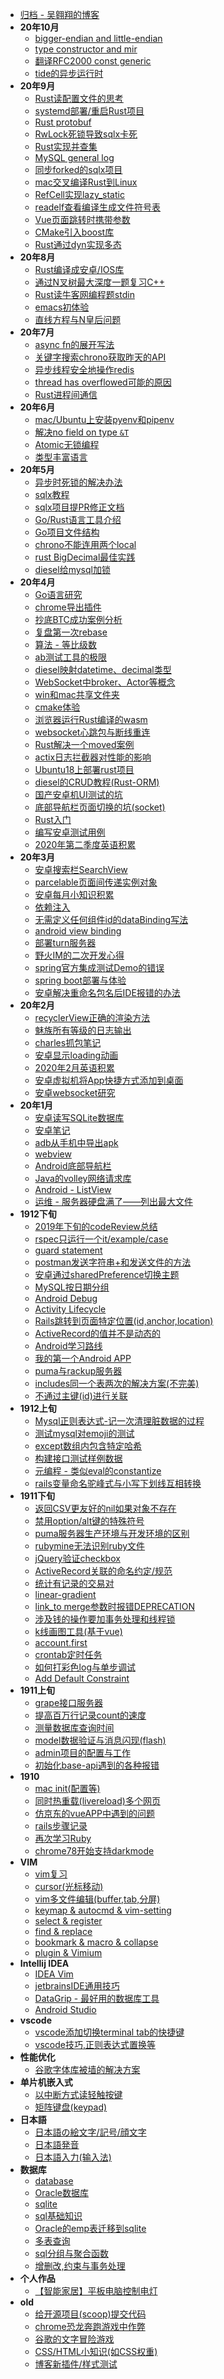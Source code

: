 - [归档 - 吴翱翔的博客](/)
- **20年10月**
    - [bigger-endian and little-endian](/2020/10/little_endian_big_endian_byte_order.md)
    - [type constructor and mir](/2020/10/enum_type_constructor_mir.md)
    - [翻译RFC2000 const generic](/2020/10/rfc_const_generics.md)
    - [tide的异步运行时](/2020/10/tide_async_runtime.md)
- **20年9月**
    - [Rust读配置文件的思考](/2020/09/rust_best_practise_load_config_file.md)
    - [systemd部署/重启Rust项目](/2020/09/systemd_deploy_rust_exec_file.md)
    - [Rust protobuf](/2020/09/rust_protobuf.md)
    - [RwLock死锁导致sqlx卡死](/2020/09/rwlock_dead_lock_affect_sqlx.md)
    - [Rust实现并查集](/2020/09/rust_impl_union_find.md)
    - [MySQL general log](/2020/09/mysql_general_log.md)
    - [同步forked的sqlx项目](/2020/09/sync_forked_repo.md)
    - [mac交叉编译Rust到Linux](/2020/09/mac_cross_compile_rust_to_linux.md)
    - [RefCell实现lazy_static](/2020/09/refcell_impl_lazy_static.md)
    - [readelf查看编译生成文件符号表](/2020/09/readelf.md)
    - [Vue页面跳转时携带参数](/2020/09/vue_router_params.md)
    - [CMake引入boost库](/2020/09/cmake_import_boost.md)
    - [Rust通过dyn实现多态](/2020/09/rust_polymorphism.md)
- **20年8月**
    - [Rust编译成安卓/IOS库](/2020/08/rust_to_android_ios_mac.md)
    - [通过N叉树最大深度一题复习C++](/2020/08/learn_cpp_by_leetcode.md)
    - [Rust读牛客网编程题stdin](/2020/08/newcoder_stdin.md)
    - [emacs初体验](/2020/08/emacs_first_attemp.md)
    - [直线方程与N皇后问题](/2020/08/n_queens.md)
- **20年7月**
    - [async fn的展开写法](/2020/07/async_fn.md) <!-- [2020年7月近况分享](/2020/07/recent_study_plan.md) -->
    - [关键字搜索chrono获取昨天的API](/2020/07/how_to_search_chrono_yesterday_api.md)
    - [异步线程安全地操作redis](/2020/07/async_redis.md)
    - [thread has overflowed可能的原因](/2020/07/fix_thread_has_overflowed.md)
    - [Rust进程间通信](/2020/07/rust_ipc.md)
- **20年6月**
    - [mac/Ubuntu上安装pyenv和pipenv](/2020/06/install_pyenv_and_pipenv.md)
    - [解决no field on type `&T`](/2020/06/generic_error_no_field_on_type_t.md)
    - [Atomic无锁编程](/2020/06/atomic_lock_freedom.md)
    - [类型丰富语言](/2020/06/type_rich_language.md)
- **20年5月**
    - [异步时死锁的解决办法](/2020/05/async_mutex_deadlock.md)
    - [sqlx教程](/2020/05/sqlx_tutorial.md)
    - [sqlx项目提PR修正文档](/2020/05/pr_to_sqlx_document.md)
    - [Go/Rust语言工具介绍](/2020/05/go_rust_toolchain.md)
    - [Go项目文件结构](/2020/05/go_file_structure.md)
    - [chrono不能连用两个local](/2020/05/rust_chrono_dual_local_ub.md)
    - [rust BigDecimal最佳实践](/2020/05/rust_bigdecimal.md)
    - [diesel给mysql加锁](/2020/05/diesel_mysql_lock.md)
- **20年4月**
    - [Go语言研究](/2020/04/golang.md)
    - [chrome导出插件](/2020/04/chrome_export_extension.md)
    - [抄底BTC成功案例分析](/2020/04/case_study_buy_low_sell_high_on_btc.md)
    - [复盘第一次rebase](/2020/04/git_rebase)
    - [算法 - 等比级数](/2020/04/geometric_series.md)
    - [ab测试工具的极限](/2020/04/limit_of_apache_ab.md)
    - [diesel映射datetime、decimal类型](/2020/04/diesel_datetime_decimal.md)
    - [WebSocket中broker、Actor等概念](/2020/04/mq_broker_actor.md)
    - [win和mac共享文件夹](/2020/04/win_mac_share_files.md)
    - [cmake体验](/2020/04/cmake.md)
    - [浏览器运行Rust编译的wasm](/2020/04/rust_wasm.md)
    - [websocket心跳包与断线重连](/2020/04/websocket_heartbeat.md)
    - [Rust解决一个moved案例](/2020/04/rust_use_of_moved_value.md)
    - [actix日志拦截器对性能的影响](/2020/04/actix_logger_performance.md)
    - [Ubuntu18上部署rust项目](/2020/04/ubuntu_18_deploy_rust.md)
    - [diesel的CRUD教程(Rust-ORM)](/2020/04/diesel_orm.md)
    - [国产安卓机UI测试的坑](/2020/04/domestic_can_not_run_ui_test.md)
    - [底部导航栏页面切换的坑(socket)](/2020/04/navigation_lifecircle.md)
    - [Rust入门](/2020/04/first_time_learn_rust.md)
    - [编写安卓测试用例](/2020/04/android_test.md)
    - [2020年第二季度英语积累](/2020/04/quarterly_english.md)
- **20年3月**
    - [安卓搜索栏SearchView](/2020/03/search_view.md)
    - [parcelable页面间传递实例对象](/2020/03/parcelable_serializable.md)
    - [安卓每月小知识积累](/2020/03/monthly_android_note.md)
    - [依赖注入](/2020/03/dependency_injection.md)
    - [无需定义任何组件id的dataBinding写法](/2020/03/recycler_view_data_binding.md)
    - [android view binding](/2020/03/android_view_binding.md)
    - [部署turn服务器](/2020/03/deploy_turn_server.md)
    - [野火IM的二次开发心得](/2020/03/wildfire_chat.md)
    - [spring官方集成测试Demo的错误](/2020/03/spring_integration_test_error.md)
    - [spring boot部署与体验](/2020/03/spring_boot_quickstart.md)
    - [安卓解决重命名包名后IDE报错的办法](/2020/03/android_rename_package.md)
- **20年2月**
    - [recyclerView正确的渲染方法](/2020/02/recycler_view_inflate.md)
    - [魅族所有等级的日志输出](/2020/02/meizu_enable_debug_log_level.md)
    - [charles抓包笔记](/2020/02/charles.md)
    - [安卓显示loading动画](/2020/02/android_loading_spinner.md)
    - [2020年2月英语积累](/2020/02/monthly_english.md)
    - [安卓虚拟机将App快捷方式添加到桌面](/2020/02/avd_add_app_shortcut_to_home.md)
    - [安卓websocket研究](/2020/02/android_websocket.md)
- **20年1月**
    - [安卓读写SQLite数据库](/2020/01/android_sqlite.md)
    - [安卓笔记](/2020/01/android_notes.md)
    - [adb从手机中导出apk](/2020/01/adb_export_apk.md)
    - [webview](/2020/01/webview.md)
    - [Android底部导航栏](/2020/01/bottom_navigation.md)
    - [Java的volley网络请求库](/2020/01/volley.md)
    - [Android - ListView](/2020/01/list_view.md)
    - [运维 - 服务器硬盘满了——列出最大文件](/2020/01/linux_list_largest_files.md)
- **1912下旬**
    - [2019年下旬的codeReview总结](/2019/12_2/code_review.md)
    - [rspec只运行一个it/example/case](/2019/12_2/rspec_single_it.md)
    - [guard statement](/2019/12_2/guard_statement.md)
    - [postman发送字符串+和发送文件的方法](/2019/12_2/postman_send_plus.md)
    - [安卓通过sharedPreference切换主题](/2019/12_2/android_change_theme.md)
    - [MySQL按日期分组](/2019/12_2/mysql_group_by_date.md)
    - [Android Debug](/2019/12_2/android_debug.md)
    - [Activity Lifecycle](/2019/12_2/Activity_Lifecycle.md)
    - [Rails跳转到页面特定位置(id,anchor,location)](/2019/12_2/redirect_to_anchor.md)
    - [ActiveRecord的值并不是动态的](/2019/12_2/active_record_not_dynamic.md)
    - [Android学习路线](/2019/12_2/android_learn_step.md)
    - [我的第一个Android APP](/2019/12_2/first_android_app.md)
    - [puma与rackup服务器](/2019/12_2/puma_rackup.md)
    - [includes同一个表两次的解决方案(不完美)](/2019/12_2/includes_same_table_twice.md)
    - [不通过主键(id)进行关联](/2019/12_2/association_without_primary_key.md)
- **1912上旬**
    - [Mysql正则表达式-记一次清理脏数据的过程](/2019/12_1/mysql_regexp.md)
    - [测试mysql对emoji的测试](/2019/12_1/mysql_emoji.md)
    - [except数组内包含特定哈希](/2019/12_1/except_array_include_hash.md)
    - [构建接口测试样例数据](/2019/12_1/rspec_test_example.md)
    - [元编程 - 类似eval的constantize](/2019/12_1/constantize_eval.md)
    - [rails变量命名驼峰式与小写下划线互相转换](/2019/12_1/rails_camel_case.md)
- **1911下旬**   
    - [返回CSV更友好的nil如果对象不存在](/2019/11_2/try_return_nil.md)
    - [禁用option/alt键的特殊符号](/2019/11_2/ukelele/disable_alt_symbol_ukelele.md)
    - [puma服务器生产环境与开发环境的区别](/2019/11_2/puma_production.md)
    - [rubymine无法识别ruby文件](/2019/11_2/rubymine_not_recognize_rb.md)
    - [jQuery验证checkbox](/2019/11_2/checkbox_jquery_validate.md)
    - [ActiveRecord关联的命名约定/规范](/2019/11_2/active_record_association.md)
    - [统计有记录的交易对](/2019/11_2/select-distinct.md)
    - [linear-gradient](/2019/11_2/linear-gradient-warn.md)
    - [link_to merge参数时报错DEPRECATION](/2019/11_2/link_to-merge-warning.md)
    - [涉及钱的操作要加事务处理和线程锁](/2019/11_2/data-lock.md)
    - [k线画图工具(基于vue)](/2019/11_2/k-line-vue.md)
    - [account.first](/2019/11_2/account_first.md)
    - [crontab定时任务](/2019/11_2/crontab.md)
    - [如何打彩色log与单步调试](/2019/11_2/rails-debug-log.md)
    - [Add Default Constraint](/2019/11_2/add-default-constraint.md)
- **1911上旬**
    - [grape接口服务器](/2019/11_1/grape.md)
    - [提高百万行记录count的速度](2019/11_1/millions-count.md)
    - [测量数据库查询时间](/2019/11_1/measure-qurey-time.md)
    - [model数据验证与消息闪现(flash)](/2019/11_1/validates.md)
    - [admin项目的配置与工作](/2019/11_1/project-admin.md)
    - [初始化base-api遇到的各种报错](/2019/11_1/base-api-error.md)
- **1910**
    - [mac init(配置等)](/2019/10/mac-init.md)
    - [同时热重载(livereload)多个网页](/2019/10/multi-livereload.md)
    - [仿京东的vueAPP中遇到的问题](/2019/10/jd-vue-problem.md)
    - [rails步骤记录](/2019/10/rails_step.md)
    - [再次学习Ruby](/2019/10/ruby_restudy.md)
    - [chrome78开始支持darkmode](/2019/10/chrome-dark-mode.md)
- **VIM**
    - [vim复习](/archive/vim/vim_review.md)
    - [cursor(光标移动)](/archive/vim/cursor.md)
    - [vim多文件编辑(buffer,tab,分屏)](/archive/vim/multi-files.md)
    - [keymap & autocmd & vim-setting](/archive/vim/keymap.md)
    - [select & register](/archive/vim/select.md)
    - [find & replace](/archive/vim/find.md)
    - [bookmark & macro & collapse](archive/vim/bookmark.md)
    - [plugin & Vimium](archive/vim/plugin.md)
- **Intellij IDEA**
    - [IDEA Vim](/archive/intellij_idea/idea_vim.md)
    - [jetbrainsIDE通用技巧](/archive/intellij_idea/idea.md)
    - [DataGrip - 最好用的数据库工具](/archive/intellij_idea/datagrip.md)
    - [Android Studio](/archive/intellij_idea/android_studio.md)
- **vscode**
    - [vscode添加切换terminal tab的快捷键](/archive/vscode/switch_terminal_tab.md)
    - [vscode技巧,正则表达式置换等](/archive/vscode/index.md)
- **性能优化**
    - [谷歌字体库被墙的解决方案](/unarchived/google_font_block_solution.md)
- **单片机嵌入式**
    - [以中断方式读轻触按键](/archive/embedded/button-interrupt/index.md)
    - [矩阵键盘(keypad)](/archive/embedded/keypad/index.md)
- **日本語**
    - [日本語の絵文字/記号/顔文字](/archive/japanese/kigou.md)
    - [日本語発音](/archive/japanese/hatsuon.md)
    - [日本語入力(输入法)](/archive/japanese/nyuuryoku.md)
- **数据库**
    - [database](/archive/database/database.md)
    - [Oracle数据库](/archive/database/oracle_database/index.md)
    - [sqlite](/archive/database/sqlite.md)
    - [sql基础知识](/archive/database/sql_basic.md)
    - [Oracle的emp表迁移到sqlite](/archive/database/oracle_migrate_to_sqlite/index.md)
    - [多表查询](/archive/database/join.md)
    - [sql分组与聚合函数](/archive/database/sql_group.md)
    - [增删改,约束与事务处理](/archive/database/sql_update.md)
- **个人作品**
    - [【智能家居】平板电脑控制电灯](/unarchived/rpi_gpio.md)
- **old**
    - [给开源项目(scoop)提交代码](/unarchived/pull_request_to_scoop/index.md)
    - [chrome恐龙奔跑游戏中作弊](/unarchived/chrome_game_cheat/index.md)
    - [谷歌的文字冒险游戏](/unarchived/google_text_adventure.md)
    - [CSS/HTML小知识(如CSS权重)](/unarchived/css_html_notes.md)
    - [博客新插件/样式测试](/unarchived/test.md)
